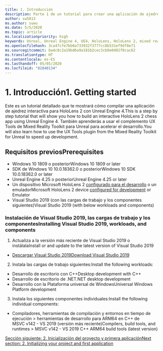 ```yaml
---
title: 1. Introducción
description: Parte 1 de un tutorial para crear una aplicación de ajedrez sencilla con Unreal Engine 4 y el complemento UX Tools de Mixed Reality Toolkit.
author: sw5813
ms.author: suwu
ms.date: 5/5/2020
ms.topic: article
ms.localizationpriority: high
keywords: Unreal, Unreal Engine 4, UE4, HoloLens, HoloLens 2, mixed reality, tutorial, getting started, mrtk, uxt, UX Tools, documentation
ms.openlocfilehash: 3ca47cfe7bb0a733932f3777cc8b531ef9df8e71
ms.sourcegitcommit: ba4c8c2a19bd6a9a181b2cec3cb8e0402f8cac62
ms.translationtype: HT
ms.contentlocale: es-ES
ms.lasthandoff: 05/05/2020
ms.locfileid: "82840134"
---
```

# <a name="1-getting-started"></a><span data-ttu-id="f8d54-104">1. Introducción</span><span class="sxs-lookup"><span data-stu-id="f8d54-104">1. Getting started</span></span>

<span data-ttu-id="f8d54-105">Este es un tutorial detallado que te mostrará cómo compilar una aplicación de ajedrez interactiva para HoloLens 2 con Unreal Engine 4.</span><span class="sxs-lookup"><span data-stu-id="f8d54-105">This is a step by step tutorial that will show you how to build an interactive HoloLens 2 chess app using Unreal Engine 4.</span></span> <span data-ttu-id="f8d54-106">También aprenderás a usar el complemento UX Tools de Mixed Reality Toolkit para Unreal para acelerar el desarrollo.</span><span class="sxs-lookup"><span data-stu-id="f8d54-106">You will also learn how to use the UX Tools plugin from the Mixed Reality Toolkit for Unreal to speed up development.</span></span> 

## <a name="prerequisites"></a><span data-ttu-id="f8d54-107">Requisitos previos</span><span class="sxs-lookup"><span data-stu-id="f8d54-107">Prerequisites</span></span>

* <span data-ttu-id="f8d54-108">Windows 10 1809 o posterior</span><span class="sxs-lookup"><span data-stu-id="f8d54-108">Windows 10 1809 or later</span></span>
* <span data-ttu-id="f8d54-109">SDK de Windows 10 10.0.18362.0 o posterior</span><span class="sxs-lookup"><span data-stu-id="f8d54-109">Windows 10 SDK 10.0.18362.0 or later</span></span>
* <span data-ttu-id="f8d54-110">Unreal Engine 4.25 o posterior</span><span class="sxs-lookup"><span data-stu-id="f8d54-110">Unreal Engine 4.25 or later</span></span>
* <span data-ttu-id="f8d54-111">Un dispositivo Microsoft HoloLens 2 [configurado para el desarrollo](using-visual-studio.md#enabling-developer-mode) o un emulador</span><span class="sxs-lookup"><span data-stu-id="f8d54-111">Microsoft HoloLens 2 device [configured for development](using-visual-studio.md#enabling-developer-mode) or Emulator</span></span>
* <span data-ttu-id="f8d54-112">Visual Studio 2019 (con las cargas de trabajo y los componentes siguientes)</span><span class="sxs-lookup"><span data-stu-id="f8d54-112">Visual Studio 2019 (with below workloads and components)</span></span>

### <a name="installing-visual-studio-2019-workloads-and-components"></a><span data-ttu-id="f8d54-113">Instalación de Visual Studio 2019, las cargas de trabajo y los componentes</span><span class="sxs-lookup"><span data-stu-id="f8d54-113">Installing Visual Studio 2019, workloads, and components</span></span>
1. <span data-ttu-id="f8d54-114">Actualiza a la versión más reciente de Visual Studio 2019 o instálala</span><span class="sxs-lookup"><span data-stu-id="f8d54-114">Install or and update to the latest version of Visual Studio 2019</span></span>
* [<span data-ttu-id="f8d54-115">Descargar Visual Studio 2019</span><span class="sxs-lookup"><span data-stu-id="f8d54-115">Download Visual Studio 2019</span></span>](https://visualstudio.microsoft.com/downloads/)
2. <span data-ttu-id="f8d54-116">Instala las cargas de trabajo siguientes:</span><span class="sxs-lookup"><span data-stu-id="f8d54-116">Install the following workloads:</span></span>
* <span data-ttu-id="f8d54-117">Desarrollo de escritorio con C++</span><span class="sxs-lookup"><span data-stu-id="f8d54-117">Desktop development with C++</span></span>
* <span data-ttu-id="f8d54-118">Desarrollo de escritorio de .NET</span><span class="sxs-lookup"><span data-stu-id="f8d54-118">.NET desktop development</span></span>
* <span data-ttu-id="f8d54-119">Desarrollo con la Plataforma universal de Windows</span><span class="sxs-lookup"><span data-stu-id="f8d54-119">Universal Windows Platform development</span></span>
3. <span data-ttu-id="f8d54-120">Instala los siguientes componentes individuales:</span><span class="sxs-lookup"><span data-stu-id="f8d54-120">Install the following individual components:</span></span>
* <span data-ttu-id="f8d54-121">Compiladores, herramientas de compilación y entornos en tiempo de ejecución > herramientas de desarrollo para ARM64 en C++ de MSVC v142 - VS 2019 (versión más reciente)</span><span class="sxs-lookup"><span data-stu-id="f8d54-121">Compilers, build tools, and runtimes > MSVC v142 - VS 2019 C++ ARM64 build tools (latest version)</span></span>

[<span data-ttu-id="f8d54-122">Sección siguiente: 2. Inicialización del proyecto y primera aplicación</span><span class="sxs-lookup"><span data-stu-id="f8d54-122">Next section: 2. Initializing your project and first application</span></span>](unreal-uxt-ch2.md)